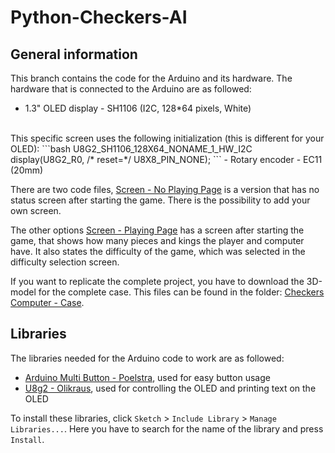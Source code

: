 # Python-Checkers-AI

## General information

This branch contains the code for the Arduino and its hardware. The hardware that is connected to the Arduino are as followed:
- 1.3" OLED display - SH1106 (I2C, 128*64 pixels, White)
<br>
This specific screen uses the following initialization (this is different for your OLED):
```bash
U8G2_SH1106_128X64_NONAME_1_HW_I2C display(U8G2_R0, /* reset=*/ U8X8_PIN_NONE);
```
- Rotary encoder - EC11 (20mm)

There are two code files, [Screen - No Playing Page](https://github.com/Sabshine/Python-Checkers-Robot/tree/arduino/Screen%20-%20No%20Playing%20Page) is a version that has no status screen after starting the game. There is the possibility to add your own screen.

The other options [Screen - Playing Page](https://github.com/Sabshine/Python-Checkers-Robot/tree/arduino/Screen%20-%20Playing%20Page) has a screen after starting the game, that shows how many pieces and kings the player and computer have. It also states the difficulty of the game, which was selected in the difficulty selection screen.

If you want to replicate the complete project, you have to download the 3D-model for the complete case. This files can be found in the folder:
[Checkers Computer - Case](https://github.com/Sabshine/Python-Checkers-Robot/tree/3d-models/Checkers%20Computer%20-%20Case).


## Libraries

The libraries needed for the Arduino code to work are as followed:
- [Arduino Multi Button - Poelstra](https://github.com/poelstra/arduino-multi-button), used for easy button usage
- [U8g2 - Olikraus](https://github.com/olikraus/u8g2), used for controlling the OLED and printing text on the OLED

To install these libraries, click `Sketch` > `Include Library` > `Manage Libraries...`. Here you have to search for the name of the library and press `Install`.